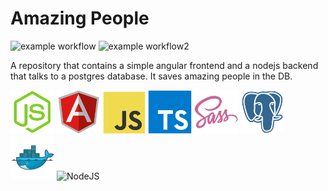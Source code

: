 # Amazing People

![example workflow](https://github.com/AmazingITorg/amazing-people/actions/workflows/frontend_build_and_test.yml/badge.svg)
![example workflow2](https://github.com/AmazingITorg/amazing-people/actions/workflows/backend_build_and_test.yml/badge.svg)

A repository that contains a simple angular frontend and a nodejs backend that talks to a postgres database. It saves amazing people in the DB.

<div>
<img src="https://github.com/devicons/devicon/blob/master/icons/nodejs/nodejs-original.svg" title="NodeJS" alt="NodeJS" width="70" height="70"/>
<img src="https://github.com/devicons/devicon/blob/master/icons/angularjs/angularjs-original.svg" title="NodeJS" alt="NodeJS" width="70" height="70"/>
<img src="https://github.com/devicons/devicon/blob/master/icons/javascript/javascript-original.svg" title="NodeJS" alt="NodeJS" width="68" height="68"/>
<img src="https://github.com/devicons/devicon/blob/master/icons/typescript/typescript-original.svg" title="NodeJS" alt="NodeJS" width="70" height="70"/>
<img src="https://github.com/devicons/devicon/blob/master/icons/sass/sass-original.svg" title="NodeJS" alt="NodeJS" width="70" height="70"/>
<img src="https://github.com/devicons/devicon/blob/master/icons/postgresql/postgresql-plain.svg" title="NodeJS" alt="NodeJS" width="70" height="70"/>
<img src="https://github.com/devicons/devicon/blob/master/icons/docker/docker-original.svg" title="NodeJS" alt="NodeJS" width="70" height="70"/>
<img src="https://github.com/plantuml-stdlib/gilbarbara-plantuml-sprites/blob/master/pngs/helm.png" title="NodeJS" alt="NodeJS" width="70" height="70"/>

</div>


